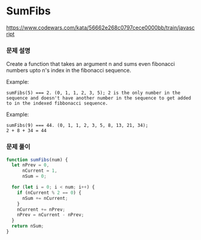 # SumFibs

https://www.codewars.com/kata/56662e268c0797cece0000bb/train/javascript

### 문제 설명

Create a function that takes an argument n and sums even fibonacci numbers upto n's index in the fibonacci sequence.

Example:

```
sumFibs(5) === 2. (0, 1, 1, 2, 3, 5); 2 is the only number in the sequence and doesn't have another number in the sequence to get added to in the indexed fibbonacci sequence.
```

Example:

```
sumFibs(9) === 44. (0, 1, 1, 2, 3, 5, 8, 13, 21, 34); 
2 + 8 + 34 = 44
```

### 문제 풀이

```jsx
function sumFibs(num) {
  let nPrev = 0,
      nCurrent = 1,
      nSum = 0;

  for (let i = 0; i < num; i++) {
    if (nCurrent % 2 == 0) {
      nSum += nCurrent;
    }
    nCurrent += nPrev;
    nPrev = nCurrent - nPrev;
  }
  return nSum;
}
```
